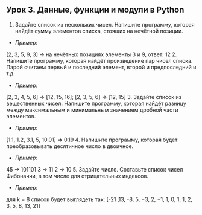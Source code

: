 ## Урок 3. Данные, функции и модули в Python
1. Задайте список из нескольких чисел. Напишите программу, которая найдёт сумму элементов списка, стоящих на нечётной позиции.
- *Пример*:

[2, 3, 5, 9, 3] -> на нечётных позициях элементы 3 и 9, ответ: 12
2. Напишите программу, которая найдёт произведение пар чисел списка. Парой считаем первый и последний элемент, второй и предпоследний и т.д.
- *Пример*:

[2, 3, 4, 5, 6] => [12, 15, 16];
[2, 3, 5, 6] => [12, 15]
3. Задайте список из вещественных чисел. Напишите программу, которая найдёт разницу между максимальным и минимальным значением дробной части элементов.
- *Пример*:

[1.1, 1.2, 3.1, 5, 10.01] => 0.19
4. Напишите программу, которая будет преобразовывать десятичное число в двоичное.
- *Пример*:

45 -> 101101
3 -> 11
2 -> 10
5. Задайте число. Составьте список чисел Фибоначчи, в том числе для отрицательных индексов.
- *Пример*:

для k = 8 список будет выглядеть так: [-21 ,13, -8, 5, −3, 2, −1, 1, 0, 1, 1, 2, 3, 5, 8, 13, 21]